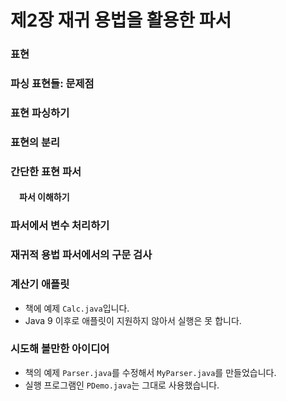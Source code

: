 # 제2장 재귀 용법을 활용한 파서

### 표현
### 파싱 표현들: 문제점
### 표현 파싱하기
### 표현의 분리
### 간단한 표현 파서
#### &ensp;&ensp;파서 이해하기
### 파서에서 변수 처리하기
### 재귀적 용법 파서에서의 구문 검사
### 계산기 애플릿
* 책에 예제 `Calc.java`입니다.
* Java 9 이후로 애플릿이 지원하지 않아서 실행은 못 합니다.
### 시도해 볼만한 아이디어
* 책의 예제 `Parser.java`를 수정해서 `MyParser.java`를 만들었습니다.
* 실행 프로그램인 `PDemo.java`는 그대로 사용했습니다.

